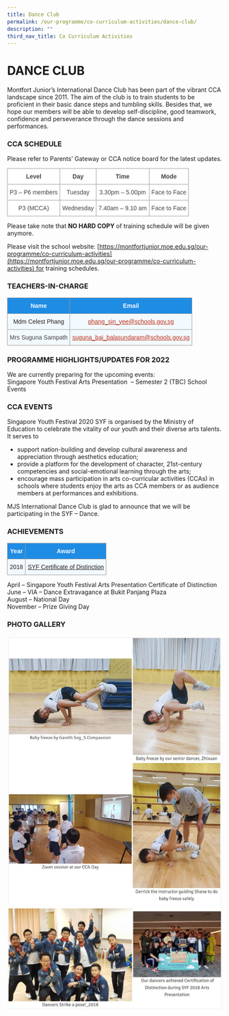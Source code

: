 ```yaml
---
title: Dance Club
permalink: /our-programme/co-curriculum-activities/dance-club/
description: ""
third_nav_title: Co Curriculum Activities
---
```

# **DANCE CLUB**

Montfort Junior’s International Dance Club has been part of the vibrant CCA landscape since 2011. The aim of the club is to train students to be proficient in their basic dance steps and tumbling skills. Besides that, we hope our members will be able to develop self-discipline, good teamwork, confidence and perseverance through the dance sessions and performances.

### CCA SCHEDULE

Please refer to Parents’ Gateway or CCA notice board for the latest updates.

<table style="border-collapse:collapse;border-spacing:0" class="tg"><thead><tr><th style="background-color:#FFF;border-color:#9b9b9b;border-style:solid;border-width:1px;color:#444;font-family:Arial, sans-serif;font-size:14px;font-weight:bold;overflow:hidden;padding:10px 5px;text-align:center;vertical-align:top;word-break:normal">Level</th><th style="background-color:#FFF;border-color:#9b9b9b;border-style:solid;border-width:1px;color:#444;font-family:Arial, sans-serif;font-size:14px;font-weight:bold;overflow:hidden;padding:10px 5px;text-align:center;vertical-align:top;word-break:normal">Day</th><th style="background-color:#FFF;border-color:#9b9b9b;border-style:solid;border-width:1px;color:#444;font-family:Arial, sans-serif;font-size:14px;font-weight:bold;overflow:hidden;padding:10px 5px;text-align:center;vertical-align:top;word-break:normal">Time</th><th style="background-color:#FFF;border-color:#9b9b9b;border-style:solid;border-width:1px;color:#444;font-family:Arial, sans-serif;font-size:14px;font-weight:bold;overflow:hidden;padding:10px 5px;text-align:center;vertical-align:top;word-break:normal">Mode</th></tr></thead><tbody><tr><td style="background-color:#FFF;border-color:#9b9b9b;border-style:solid;border-width:1px;color:#444;font-family:Arial, sans-serif;font-size:14px;overflow:hidden;padding:10px 5px;text-align:center;vertical-align:top;word-break:normal">P3 – P6 members</td><td style="background-color:#FFF;border-color:#9b9b9b;border-style:solid;border-width:1px;color:#444;font-family:Arial, sans-serif;font-size:14px;overflow:hidden;padding:10px 5px;text-align:center;vertical-align:top;word-break:normal">Tuesday</td><td style="background-color:#FFF;border-color:#9b9b9b;border-style:solid;border-width:1px;color:#444;font-family:Arial, sans-serif;font-size:14px;overflow:hidden;padding:10px 5px;text-align:center;vertical-align:top;word-break:normal">3.30pm – 5.00pm</td><td style="background-color:#FFF;border-color:#9b9b9b;border-style:solid;border-width:1px;color:#444;font-family:Arial, sans-serif;font-size:14px;overflow:hidden;padding:10px 5px;text-align:center;vertical-align:top;word-break:normal">Face to Face</td></tr><tr><td style="background-color:#FFF;border-color:#9b9b9b;border-style:solid;border-width:1px;color:#444;font-family:Arial, sans-serif;font-size:14px;overflow:hidden;padding:10px 5px;text-align:center;vertical-align:top;word-break:normal">P3 (MCCA)</td><td style="background-color:#FFF;border-color:#9b9b9b;border-style:solid;border-width:1px;color:#444;font-family:Arial, sans-serif;font-size:14px;overflow:hidden;padding:10px 5px;text-align:center;vertical-align:top;word-break:normal">Wednesday</td><td style="background-color:#FFF;border-color:#9b9b9b;border-style:solid;border-width:1px;color:#444;font-family:Arial, sans-serif;font-size:14px;overflow:hidden;padding:10px 5px;text-align:center;vertical-align:top;word-break:normal">7.40am – 9.10 am</td><td style="background-color:#FFF;border-color:#9b9b9b;border-style:solid;border-width:1px;color:#444;font-family:Arial, sans-serif;font-size:14px;overflow:hidden;padding:10px 5px;text-align:center;vertical-align:top;word-break:normal">Face to Face</td></tr></tbody></table>

Please take note that <b>NO HARD COPY</b> of training schedule will be given anymore.

Please visit the school website: [https://montfortjunior.moe.edu.sg/our-programme/co-curriculum-activities](https://montfortjunior.moe.edu.sg/our-programme/co-curriculum-activities) for training schedules.

### TEACHERS-IN-CHARGE

<table style="border-collapse:collapse;border-spacing:0" class="tg"><thead><tr><th style="background-color:#1F8CE4;border-color:#9b9b9b;border-style:solid;border-width:1px;color:#F2F9FF;font-family:Arial, sans-serif;font-size:14px;font-weight:bold;overflow:hidden;padding:10px 5px;text-align:center;vertical-align:middle;word-break:normal"><span style="color:#F2F9FF;background-color:#1F8CE4">Name</span></th><th style="background-color:#1F8CE4;border-color:#9b9b9b;border-style:solid;border-width:1px;color:#F2F9FF;font-family:Arial, sans-serif;font-size:14px;font-weight:bold;overflow:hidden;padding:10px 5px;text-align:center;vertical-align:middle;word-break:normal"><span style="color:#F2F9FF;background-color:#1F8CE4">Email</span></th></tr></thead><tbody><tr><td style="background-color:#F2F9FF;border-color:#9b9b9b;border-style:solid;border-width:1px;color:#222;font-family:Arial, sans-serif;font-size:14px;overflow:hidden;padding:10px 5px;text-align:center;vertical-align:middle;word-break:normal"><span style="color:#222;background-color:#F2F9FF"> Mdm Celest Phang </span></td><td style="background-color:#F2F9FF;border-color:#9b9b9b;border-style:solid;border-width:1px;color:#BE311B;font-family:Arial, sans-serif;font-size:14px;overflow:hidden;padding:10px 5px;text-align:center;text-decoration:underline;vertical-align:top;word-break:normal"><a href="mailto:phang_sin_yee@schools.gov.sg" target="_blank" rel="noopener noreferrer"><span style="text-decoration:underline;color:#BE311B">phang_sin_yee@schools.gov.sg</span></a></td></tr><tr><td style="background-color:#F2F9FF;border-color:#9b9b9b;border-style:solid;border-width:1px;color:#222;font-family:Arial, sans-serif;font-size:14px;overflow:hidden;padding:10px 5px;text-align:center;vertical-align:top;word-break:normal"><span style="color:#444">Mrs Suguna Sampath</span></td><td style="background-color:#F2F9FF;border-color:#9b9b9b;border-style:solid;border-width:1px;color:#222;font-family:Arial, sans-serif;font-size:14px;overflow:hidden;padding:10px 5px;text-align:center;vertical-align:top;word-break:normal"><a href="mailto:suguna_bai_balasundaram@schools.gov.sg" target="_blank" rel="noopener noreferrer"><span style="text-decoration:underline;color:#BE311B">suguna_bai_balasundaram@schools.gov.sg</span></a> </td></tr></tbody></table>

### PROGRAMME HIGHLIGHTS/UPDATES FOR 2022

We are currently preparing for the upcoming events:  
Singapore Youth Festival Arts Presentation  – Semester 2 (TBC) School Events  

### CCA EVENTS

Singapore Youth Festival 2020 SYF is organised by the Ministry of Education to celebrate the vitality of our youth and their diverse arts talents. It serves to  

*   support nation-building and develop cultural awareness and appreciation through aesthetics education;
*   provide a platform for the development of character, 21st-century competencies and social-emotional learning through the arts;
*   encourage mass participation in arts co-curricular activities (CCAs) in schools where students enjoy the arts as CCA members or as audience members at performances and exhibitions.

MJS International Dance Club is glad to announce that we will be participating in the SYF – Dance.

### ACHIEVEMENTS

<table style="border-collapse:collapse;border-spacing:0" class="tg"><thead><tr><th style="background-color:#1F8CE4;border-color:#9b9b9b;border-style:solid;border-width:1px;color:#F2F9FF;font-family:Arial, sans-serif;font-size:14px;font-weight:bold;overflow:hidden;padding:10px 5px;text-align:center;vertical-align:middle;word-break:normal"><span style="color:#F2F9FF;background-color:#1F8CE4">Year</span></th><th style="background-color:#1F8CE4;border-color:#9b9b9b;border-style:solid;border-width:1px;color:#F2F9FF;font-family:Arial, sans-serif;font-size:14px;font-weight:bold;overflow:hidden;padding:10px 5px;text-align:center;vertical-align:middle;word-break:normal"><span style="color:#F2F9FF;background-color:#1F8CE4">Award</span></th></tr></thead><tbody><tr><td style="background-color:#F2F9FF;border-color:#9b9b9b;border-style:solid;border-width:1px;color:#222;font-family:Arial, sans-serif;font-size:14px;overflow:hidden;padding:10px 5px;text-align:center;vertical-align:middle;word-break:normal"><span style="color:#222;background-color:#F2F9FF">2018</span></td><td style="background-color:#F2F9FF;border-color:#9b9b9b;border-style:solid;border-width:1px;color:#222;font-family:Arial, sans-serif;font-size:14px;overflow:hidden;padding:10px 5px;text-align:center;text-decoration:underline;vertical-align:middle;word-break:normal"><span style="color:#222;background-color:#F2F9FF">SYF Certificate of Distinction</span></td></tr></tbody></table>

April – Singapore Youth Festival Arts Presentation Certificate of Distinction  
June – VIA – Dance Extravagance at Bukit Panjang Plaza  
August – National Day  
November – Prize Giving Day

### PHOTO GALLERY

![](/images/Dance%20club.jpg)
![](/images/Dance%20club1.jpg)